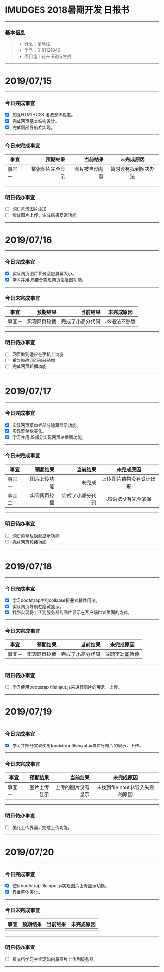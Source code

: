 # IMUDGES 2018暑期开发 日报书

------

### 基本信息

> - 姓名：董静钰
> - 学号：0181121849
> - 项目组：花卉识别与生成

------

# 2019/07/15

------

### 今日完成事宜

- [x] 加强HTML+CSS 语法熟练程度。
- [x] 完成网页基本结构设计。
- [x] 完成侧部导航栏实现。
------

### 今日未完成事宜

| 事宜   | 预期结果 | 当前结果 | 未完成原因 |
| ------ | -------: | -------: | :--------: |
| 事宜一 |整张图片完全显示 |图片被自动裁剪|  暂时没有找到解决办法  |

------

### 明日待办事宜

- [ ] 网页背景图片添加
- [ ] 增加图片上传、生成结果反馈功能

------

# 2019/07/16

------

### 今日完成事宜

- [x] 实现网页图片背景适应屏幕大小。
- [x] 学习并用JS部分实现网页轮播图功能。
------

### 今日未完成事宜

| 事宜   | 预期结果 | 当前结果 | 未完成原因 |
| ------ | -------: | -------: | :--------: |
| 事宜一 |实现网页轮播 |完成了小部分代码|  JS语法不熟悉  |

------

### 明日待办事宜

- [ ] 网页做到适应在手机上浏览
- [ ] 重新修改网页部分结构
- [ ] 完成网页轮播功能

------

# 2019/07/17

------

### 今日完成事宜

- [x] 实现网页菜单栏部分隐藏显示功能。
- [x] 实现菜单栏美化。
- [x] 学习并用JS部分实现网页轮播图功能。
------

### 今日未完成事宜

| 事宜   | 预期结果 | 当前结果 | 未完成原因 |
| ------ | -------: | -------: | :--------: |
| 事宜一 |图片上传功能 |未完成|  上传图片结构没有设计出来  |
| 事宜二 |实现网页轮播 |完成了小部分代码|  JS语法没有完全掌握  |
------

### 明日待办事宜

- [ ] 网页菜单栏隐藏显示功能
- [ ] 完成网页轮播功能

------
# 2019/07/18

------

### 今日完成事宜

- [x] 学习bootstrap中的collapse折叠式插件用法。
- [x] 实现网页导航栏隐藏显示。
- [x] 找到实现将上传到服务器的图片显示在客户端html页面的方式。
------

### 今日未完成事宜

| 事宜   | 预期结果 | 当前结果 | 未完成原因 |
| ------ | -------: | -------: | :--------: |
| 事宜一 |实现网页轮播 |完成了小部分代码|  该网页功能暂停  |

------

### 明日待办事宜

- [ ] 学习使用bootstrap fileinput.js来进行图片的展示，上传。

------
# 2019/07/19

------

### 今日完成事宜

- [x]  学习并部分实现使用bootstrap fileinput.js来进行图片的展示，上传。
------

### 今日未完成事宜

| 事宜   | 预期结果 | 当前结果 | 未完成原因 |
| ------ | -------: | -------: | :--------: |
| 事宜一 |图片上传显示 |上传的图片没有显示| 未找到fileinput.js导入失败的原因  |

------

### 明日待办事宜

- [ ] 美化上传界面，完成上传功能。

------
# 2019/07/20

------

### 今日完成事宜

- [x] 使用bootstrap fileinput.js实现图片上传显示功能。
- [x] 界面整体美化。
------

### 今日未完成事宜

| 事宜   | 预期结果 | 当前结果 | 未完成原因 |
| ------ | -------: | -------: | :--------: |
|  | ||    |

------

### 明日待办事宜

- [ ] 看文档学习并实现如何将图片上传到服务器。
------
